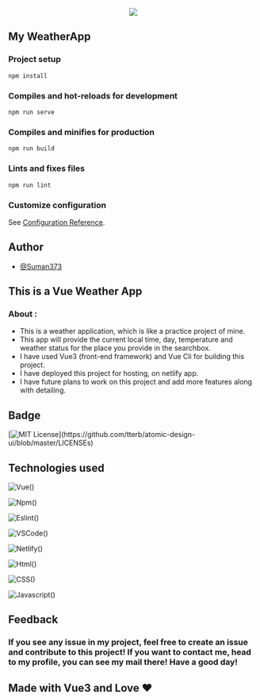 <p align="center"><img src="https://user-images.githubusercontent.com/95040233/171010826-40b169e4-a0bd-4274-a886-962c5bb48109.png" ></p>

## My WeatherApp

### Project setup
```
npm install
```
### Compiles and hot-reloads for development
```
npm run serve
```
### Compiles and minifies for production
```
npm run build
```
### Lints and fixes files
```
npm run lint
```
### Customize configuration
See [Configuration Reference](https://cli.vuejs.org/config/).


## Author

- [@Suman373](https://www.github.com/Suman373)

## This is a Vue Weather App
### About :

- This is a weather application, which is like a practice project of mine.
- This app will provide the current local time, day, temperature and weather status for the place you provide in the searchbox.
- I have used Vue3 (front-end framework) and Vue Cli for building this project.
- I have deployed this project for hosting, on netlify app.
- I have future plans to work on this project and add more features along with detailing.

## Badge

[![MIT License](https://img.shields.io/apm/l/atomic-design-ui.svg?)](https://github.com/tterb/atomic-design-ui/blob/master/LICENSEs)


## Technologies used

![Vue()](https://img.shields.io/badge/Vue.js-35495E?style=for-the-badge&logo=vuedotjs&logoColor=4FC08D)

![Npm()](https://img.shields.io/badge/npm-CB3837?style=for-the-badge&logo=npm&logoColor=white)

![Eslint()](https://img.shields.io/badge/eslint-3A33D1?style=for-the-badge&logo=eslint&logoColor=white)

![VSCode()](https://img.shields.io/badge/Visual_Studio_Code-0078D4?style=for-the-badge&logo=visual%20studio%20code&logoColor=white)

![Netlify()](https://img.shields.io/badge/Netlify-00C7B7?style=for-the-badge&logo=netlify&logoColor=white)

![Html()](https://img.shields.io/badge/HTML5-E34F26?style=for-the-badge&logo=html5&logoColor=white)

![CSS()](https://img.shields.io/badge/CSS3-1572B6?style=for-the-badge&logo=css3&logoColor=white)

![Javascript()](https://img.shields.io/badge/JavaScript-323330?style=for-the-badge&logo=javascript&logoColor=F7DF1E)

## Feedback

### If you see any issue in my project, feel free to create an issue and contribute to this project! If you want to contact me, head to my profile, you can see my mail there! Have a good day!

## Made with Vue3 and Love &#10084;

